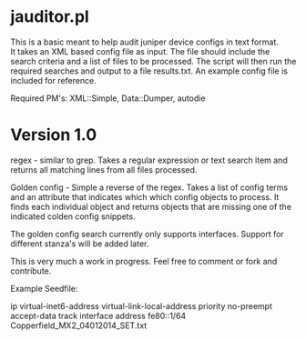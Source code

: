 jauditor.pl
===========

This is a basic meant to help audit juniper device configs in text format.  
It takes an XML based config file as input.  The file should include the search criteria and a list of files to be
processed.  The script will then run the required searches and output to a file results.txt.  An example config file is included for reference.

Required PM's:
XML::Simple, 
Data::Dumper, 
autodie


Version 1.0
============
regex - similar to grep.  Takes a regular expression or text search item and returns all matching lines from all 
files processed.

Golden config - Simple a reverse of the regex.  Takes a list of config terms and an attribute that indicates which
which config objects to process.  It finds each individual object and returns objects that are missing one of the
indicated colden config snippets.  


The golden config search currently only supports interfaces.  Support for different stanza's will be added later.

This is very much a work in progress.  Feel free to comment or fork and contribute.

Example Seedfile:

<?xml version="1.0"?>
  <options>
   <regex stanza="interfaces,irb">ip</regex> 
   <golden stanza="interfaces,irb">virtual-inet6-address </golden>
   <golden stanza="interfaces,irb">virtual-link-local-address</golden>
   <golden stanza="interfaces,irb">priority</golden>
   <golden stanza="interfaces,irb">no-preempt</golden>
   <golden stanza="interfaces,irb">accept-data</golden>
   <golden stanza="interfaces,irb">track interface</golden>
   <grep stanza="interfaces,irb,family,inet6"> address fe80::1/64 </grep>
   <configfiles> 
     Copperfield_MX2_04012014_SET.txt
   </configfiles>
  </options>
